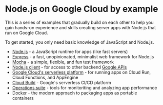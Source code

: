 # Node.js on Google Cloud by example

This is a series of examples that gradually build on each other to help you
gain hands-on experience and skills creating server apps with Node.js that
run on Google Cloud.

To get started, you only need basic knowledge of JavaScript and Node.js.

* [Node.js] - a JavaScript runtime for apps (like fast servers)
* [Express] - a fast, unopinionated, minimalist web framework for Node.js
* [Mocha] - a simple, flexible, and fun test framework
* [Node.js client] - for access to other backend [Google APIs]
* [Google Cloud's serverless platform] - for running apps on Cloud Run, Cloud Functions, and AppEngine
* [Cloud Build] - Google's serverless CI/CD platform
* [Operations suite] - tools for monitoriting and analyzing app performance
* [Docker] - the modern approach to packaging apps as portable containers


<!-- Reference links -->
[Cloud Build]: https://cloud.google.com/build
[Docker]: https://www.docker.com/
[Express]: https://expressjs.com/
[Google APIs]: https://googleapis.dev/nodejs/googleapis/latest/
[Google Cloud's serverless platform]: https://cloud.google.com/serverless
[Mocha]: https://mochajs.org/
[Node.js]: https://nodejs.org/
[Node.js client]: https://github.com/googleapis/google-api-nodejs-client
[operations suite]: https://cloud.google.com/products/operations

